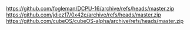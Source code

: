 https://github.com/fogleman/DCPU-16/archive/refs/heads/master.zip
https://github.com/jdiez17/0x42c/archive/refs/heads/master.zip
https://github.com/cubeOS/cubeOS-alpha/archive/refs/heads/master.zip
